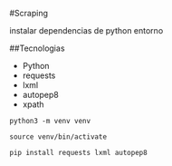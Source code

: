 #Scraping 

instalar dependencias de python entorno 

##Tecnologias
* Python
* requests
* lxml
* autopep8
* xpath

```
python3 -m venv venv

```

```
source venv/bin/activate

```

```
pip install requests lxml autopep8

```